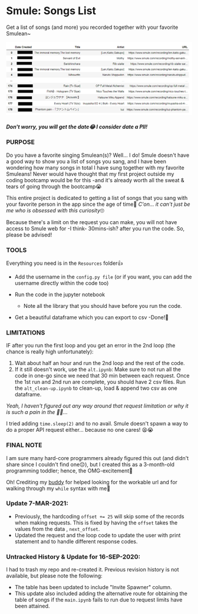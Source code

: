 # Smule: Songs List

Get a list of songs (and more) you recorded together with your favorite Smulean~

![all_songs](Images/all_songs_table.PNG)
<em><h5>Don't worry, you will get the date😂 I consider date a PII!</h5></em>

### PURPOSE

Do you have a favorite singing Smulean(s)? Well... I do! Smule doesn't have a good way to show you a list of songs you sang, and I have been wondering how many songs in total I have sung together with my favorite Smuleans!  Never would have thought that my first project outside my coding bootcamp would be for this -and it's already worth all the sweat & tears of going through the bootcamp😭

This entire project is dedicated to getting a list of songs that you sang with your favorite person in the app since the age of time🎤 <em>C'on... it can't just be me who is obsessed with this curiosity</em>🙄

Because there's a limit on the request you can make, you will not have access to Smule web for -I think- 30mins-ish? after you run the code. So, please be advised!

### TOOLS

Everything you need is in the `Resources` folder👍

- Add the username in the `config.py file` (or if you want, you can add the username directly within the code too)

- Run the code in the jupyter notebook
  - Note all the library that you should have before you run the code.

- Get a beautiful dataframe which you can export to csv -Done!🎉

### LIMITATIONS
IF after you run the first loop and you get an error in the 2nd loop (the chance is really high unfortunately):
  1. Wait about half an hour and run the 2nd loop and the rest of the code.
  1. If it still doesn't work, use the `alt.ipynb`: Make sure to not run all the code in one-go since we need that 30 min between each request. Once the 1st run and 2nd run are complete, you should have 2 csv files. Run the `alt_clean-up.ipynb` to clean-up, load & append two csv as one dataframe.
  
  <em>Yeah, I haven't figured out any way around that request limitation or why it is such a pain in the 🦄🌈...</em> 
  
  I tried adding `time.sleep(2)` and to no avail. Smule doesn't spawn a way to do a proper API request either... because no one cares! 😫😭</em>

### FINAL NOTE
I am sure many hard-core programmers already figured this out (and didn't share since I couldn't find one😔), but I created this as a 3-month-old programming toddler; hence, the OMG-excitement🤩

Oh! Crediting my [buddy](https://github.com/Dorfnox) for helped looking for the workable url and for walking through my `while` syntax with me🙌

### Update 7-MAR-2021:
- Previously, the hardcoding `offset += 25` will skip some of the records when making requests. This is fixed by having the `offset` takes the values from the data , `next_offset`.
- Updated the request and the loop code to update the user with print statement and to handle different response codes.  

### Untracked History & Update for 16-SEP-2020:
I had to trash my repo and re-created it. Previous revision history is not available, but please note the following: 
- The table has been updated to include "Invite Spawner" column.
- This update also included adding the alternative route for obtaining the table of songs if the `main.ipynb` fails to run due to request limits have been attained.